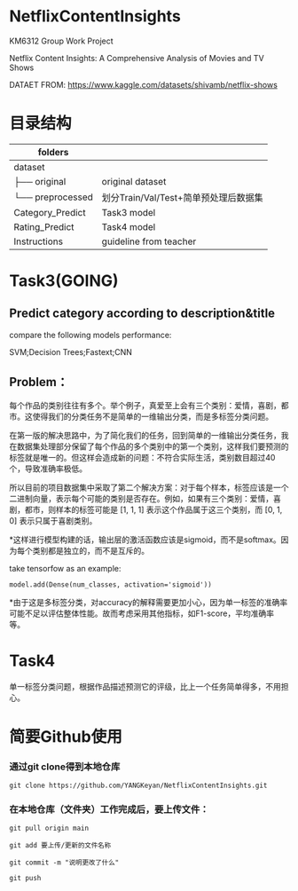 # NetflixContentInsights
KM6312 Group Work Project

Netflix Content Insights: A Comprehensive Analysis of Movies and TV Shows

DATAET FROM: https://www.kaggle.com/datasets/shivamb/netflix-shows
# 目录结构
| folders               |                   |
|-----------------------|-------------------|
| dataset               |                         |
| ├── original          | original dataset   |
| └── preprocessed       | 划分Train/Val/Test+简单预处理后数据集 |
| Category_Predict      | Task3 model       |
| Rating_Predict        | Task4 model       |
| Instructions          | guideline from teacher |
# Task3(GOING)
## Predict category according to description&title

compare the following models performance:

SVM;Decision Trees;Fastext;CNN

## Problem：

每个作品的类别往往有多个。举个例子，真爱至上会有三个类别：爱情，喜剧，都市。这使得我们的分类任务不是简单的一维输出分类，而是多标签分类问题。

在第一版的解决思路中，为了简化我们的任务，回到简单的一维输出分类任务，我在数据集处理部分保留了每个作品的多个类别中的第一个类别，这样我们要预测的标签就是唯一的。但这样会造成新的问题：不符合实际生活，类别数目超过40个，导致准确率极低。

所以目前的项目数据集中采取了第二个解决方案：对于每个样本，标签应该是一个二进制向量，表示每个可能的类别是否存在。例如，如果有三个类别：爱情，喜剧，都市，则样本的标签可能是 [1, 1, 1] 表示这个作品属于这三个类别，而 [0, 1, 0] 表示只属于喜剧类别。

*这样进行模型构建的话，输出层的激活函数应该是sigmoid，而不是softmax。因为每个类别都是独立的，而不是互斥的。


take tensorfow as an example:

	model.add(Dense(num_classes, activation='sigmoid'))

*由于这是多标签分类，对accuracy的解释需要更加小心，因为单一标签的准确率可能不足以评估整体性能。故而考虑采用其他指标，如F1-score，平均准确率等。

# Task4

单一标签分类问题，根据作品描述预测它的评级，比上一个任务简单得多，不用担心。

# 简要Github使用
### 通过git clone得到本地仓库
	git clone https://github.com/YANGKeyan/NetflixContentInsights.git

### 在本地仓库（文件夹）工作完成后，要上传文件：
	git pull origin main

	git add 要上传/更新的文件名称

	git commit -m "说明更改了什么"

	git push

